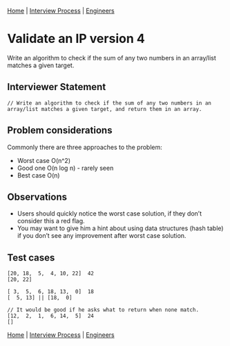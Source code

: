 [Home](../../../../README.md) |
[Interview Process](../../../README.md) |
[Engineers](../../README.md)

# Validate an IP version 4

Write an algorithm to check if the sum of any two numbers in an array/list matches a given target.

## Interviewer Statement
```
// Write an algorithm to check if the sum of any two numbers in an array/list matches a given target, and return them in an array.
```

## Problem considerations

Commonly there are three approaches to the problem:

- Worst case O(n^2)
- Good one   O(n log n) - rarely seen
- Best case  O(n)


## Observations
- Users should quickly notice the worst case solution, if they don’t consider this a red flag.
- You may want to give him a hint about using data structures (hash table) if you don’t see any improvement after worst case solution.


## Test cases
```
[20, 18,  5,  4, 10, 22]  42  
[20, 22]

[ 3,  5,  6, 18, 13,  0]  18
[  5, 13] || [18,  0]

// It would be good if he asks what to return when none match.
[12,  2,  1,  6, 14,  5]  24
[]
```

[Home](../../../../README.md) |
[Interview Process](../../../README.md) |
[Engineers](../../README.md)
